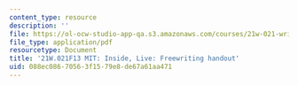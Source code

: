 ```yaml
---
content_type: resource
description: ''
file: https://ol-ocw-studio-app-qa.s3.amazonaws.com/courses/21w-021-writing-and-experience-mit-inside-live-fall-2013/088ec08670563f1579e8de67a61aa471_MIT21W_021F13_Freewriting.pdf
file_type: application/pdf
resourcetype: Document
title: '21W.021F13 MIT: Inside, Live: Freewriting handout'
uid: 088ec086-7056-3f15-79e8-de67a61aa471
---
```

